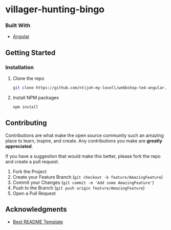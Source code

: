 # villager-hunting-bingo

### Built With
* [Angular](https://angular.io/)

<!-- GETTING STARTED -->
## Getting Started

### Installation

1. Clone the repo
   ```sh
   git clone https://github.com/ntijoh-my-lovell/webbshop-te4-angular.git
   ```
2. Install NPM packages
   ```sh
   npm install
   ```

<!-- CONTRIBUTING -->
## Contributing

Contributions are what make the open source community such an amazing place to learn, inspire, and create. Any contributions you make are **greatly appreciated**.

If you have a suggestion that would make this better, please fork the repo and create a pull request.

1. Fork the Project
2. Create your Feature Branch (`git checkout -b feature/AmazingFeature`)
3. Commit your Changes (`git commit -m 'Add some AmazingFeature'`)
4. Push to the Branch (`git push origin feature/AmazingFeature`)
5. Open a Pull Request




<!-- ACKNOWLEDGMENTS -->
## Acknowledgments
* [Best README Template](https://github.com/othneildrew/Best-README-Template/blob/master/README.md)



